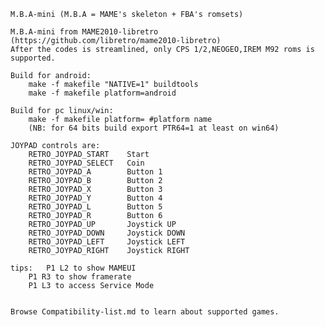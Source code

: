 
	M.B.A-mini (M.B.A = MAME's skeleton + FBA's romsets)

	M.B.A-mini from MAME2010-libretro (https://github.com/libretro/mame2010-libretro)
	After the codes is streamlined, only CPS 1/2,NEOGEO,IREM M92 roms is supported.

	Build for android:
		make -f makefile "NATIVE=1" buildtools
		make -f makefile platform=android
     
	Build for pc linux/win:
		make -f makefile platform= #platform name
		(NB: for 64 bits build export PTR64=1 at least on win64)

	JOYPAD controls are: 
		RETRO_JOYPAD_START    Start
		RETRO_JOYPAD_SELECT   Coin
		RETRO_JOYPAD_A        Button 1
		RETRO_JOYPAD_B        Button 2
		RETRO_JOYPAD_X        Button 3
		RETRO_JOYPAD_Y        Button 4
		RETRO_JOYPAD_L        Button 5
		RETRO_JOYPAD_R        Button 6
		RETRO_JOYPAD_UP       Joystick UP
		RETRO_JOYPAD_DOWN     Joystick DOWN
		RETRO_JOYPAD_LEFT     Joystick LEFT
		RETRO_JOYPAD_RIGHT    Joystick RIGHT

	tips:   P1 L2 to show MAMEUI
		P1 R3 to show framerate
		P1 L3 to access Service Mode


	Browse Compatibility-list.md to learn about supported games.
